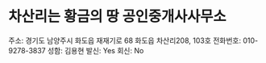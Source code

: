 # 차산리는 황금의 땅 공인중개사사무소

주소: 경기도 남양주시 화도읍 재재기로 68 화도읍 차산리208, 103호
전화번호: 010-9278-3837
성함: 김용현
발신: Yes
회신: No